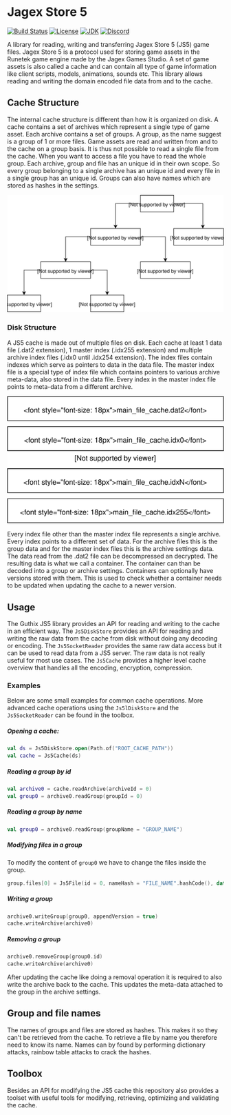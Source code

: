 # Jagex Store 5
[![Build Status](https://github.com/guthix/jagex-store-5/workflows/Build/badge.svg)](https://github.com/guthix/Jagex-Store-5/actions?workflow=Build)
[![License](https://img.shields.io/github/license/guthix/Jagex-Store-5)](https://github.com/guthix/Jagex-Store-5/blob/master/LICENSE)
[![JDK](https://img.shields.io/badge/JDK-11%2B-blue)](https://openjdk.java.net/projects/jdk/11/)
[![Discord](https://img.shields.io/discord/538667877180637184?color=%237289da&logo=discord)](https://discord.gg/AFyGxNp)

A library for reading, writing and transferring Jagex Store 5 (JS5) game files. 
Jagex Store 5 is a protocol used for storing game assets in the Runetek game engine made by the
Jagex Games Studio. A set of game assets is also called a cache and can
contain all type of game information like client scripts, models, 
animations, sounds etc. This library allows reading and writing the 
domain encoded file data from and to the cache.

## Cache Structure
The internal cache structure is different than how it is organized on disk.
A cache contains a set of archives which represent a single type of game asset.
Each archive contains a set of groups. A group, as the name suggest is a group of 1 or 
more files. Game assets are read and written from and to the cache on a group basis. 
It is thus not possible to read a single file from the cache. When you want to
access a file you have to read the whole group. Each archive, group and file has
an unique id in their own scope. So every group belonging to a single archive has
an unique id and every file in a single group has an unique id. Groups can also have names
which are stored as hashes in the settings.

![JS5 cache content](docs/images/HighLevelOverview.svg)

### Disk Structure
A JS5 cache is made out of multiple files on disk. Each cache at least
1 data file (.dat2 extension), 1 master index (.idx255 extension) and multiple
archive index files (.idx0 until .idx254 extension). The index files contain
indexes which serve as pointers to data in the data file. The master index file
is a special type of index file which contains pointers to various archive 
meta-data, also stored in the data file. Every index in the master index file points
to meta-data from a different archive.

![JS5 cache stored on disk](docs/images/FileOverview.svg)

Every index file other than the master index file represents a single archive.
Every index points to a different set of data. For the archive files this is the
group data and for the master index files this is the archive settings data.
The data read from the .dat2 file can be decompressed an decrypted. The resulting
data is what we call a container. The container can than be decoded into a group or
archive settings. Containers can optionally have versions stored with them. This is
used to check whether a container needs to be updated when updating the cache to a 
newer version.

## Usage
The Guthix JS5 library provides an API for reading and writing to the cache in an
efficient way. The `Js5DiskStore` provides an API for reading and writing the raw data 
from the cache from disk without doing any decoding or encoding. The `Js5SocketReader`
provides the same raw data access but it can be used to read data from a JS5 server.
The raw data is not really useful for most use cases. The `Js5Cache` provides a 
higher level cache overview that handles all the encoding, encryption, compression.

### Examples
Below are some small examples for common cache operations. More advanced cache operations 
using the `Js5lDiskStore` and the `Js5SocketReader` can be found in the toolbox.

##### Opening a cache:
```kotlin
val ds = Js5DiskStore.open(Path.of("ROOT_CACHE_PATH"))
val cache = Js5Cache(ds)
```
##### Reading a group by id
```kotlin
val archive0 = cache.readArchive(archiveId = 0)
val group0 = archive0.readGroup(groupId = 0)
```
##### Reading a group by name
```kotlin
val group0 = archive0.readGroup(groupName = "GROUP_NAME")
```

##### Modifying files in a group
To modify the content of `group0` we have to change the files inside the group.
```kotlin
group.files[0] = Js5File(id = 0, nameHash = "FILE_NAME".hashCode(), data = BYTEBUF_DATA)
```

##### Writing a group
```kotlin
archive0.writeGroup(group0, appendVersion = true)
cache.writeArchive(archive0)
```
##### Removing a group
```kotlin
archive0.removeGroup(group0.id)
cache.writeArchive(archive0)
```

After updating the cache like doing a removal operation it is required to also write the archive back to the cache. This
updates the meta-data attached to the group in the archive settings.

## Group and file names
The names of groups and files are stored as hashes. This makes it so 
they can't be retrieved from the cache. To retrieve a file by name you 
therefore need to know its name. Names can by found by performing 
dictionary attacks, rainbow table attacks to crack the hashes.

## Toolbox
Besides an API for modifying the JS5 cache this repository also provides a toolset
with useful tools for modifying, retrieving, optimizing and validating the cache.